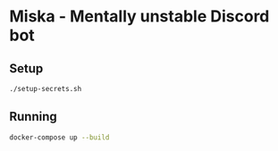 # Miska - Mentally unstable Discord bot

## Setup

```sh
./setup-secrets.sh
```

## Running

```sh
docker-compose up --build
```
